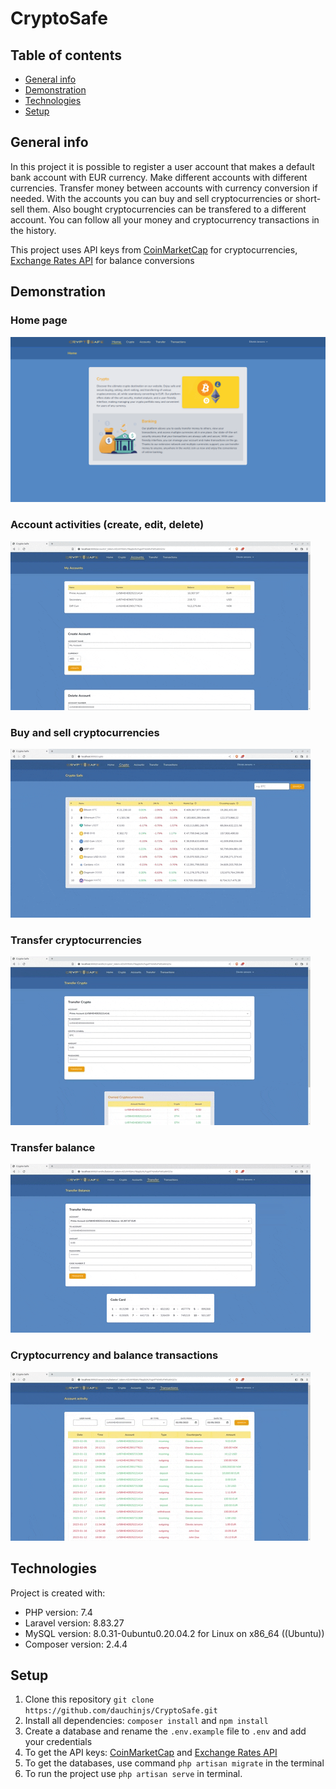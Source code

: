 # CryptoSafe

## Table of contents
* [General info](#general-info)
* [Demonstration](#demonstration)
* [Technologies](#technologies)
* [Setup](#setup)

## General info
In this project it is possible to register a user account that makes a default bank account with EUR currency. Make different accounts with different currencies. Transfer money between accounts with currency conversion if needed. With the accounts you can buy and sell cryptocurrencies or short-sell them. Also bought cryptocurrencies can be transfered to a different account. You can follow all your money and cryptocurrency transactions in the history.

This project uses API keys from [CoinMarketCap](https://coinmarketcap.com/) for cryptocurrencies, [Exchange Rates API](https://exchangeratesapi.io/) for balance conversions

## Demonstration

### Home page
![home page](https://github.com/dauchinjs/CryptoSafe/blob/main/crypto-bank-demonst/home-page.png)

### Account activities (create, edit, delete)
![accounts](https://github.com/dauchinjs/CryptoSafe/blob/main/crypto-bank-demonst/accounts.gif)

### Buy and sell cryptocurrencies
![buy-sell](https://github.com/dauchinjs/CryptoSafe/blob/main/crypto-bank-demonst/buy-sell.gif)

### Transfer cryptocurrencies
![crypto-transfer](https://github.com/dauchinjs/CryptoSafe/blob/main/crypto-bank-demonst/crypto-transfer.gif)

### Transfer balance
![balance-transfer](https://github.com/dauchinjs/CryptoSafe/blob/main/crypto-bank-demonst/balance-transfer.gif)

### Cryptocurrency and balance transactions
![transactions](https://github.com/dauchinjs/CryptoSafe/blob/main/crypto-bank-demonst/transactions.gif)

## Technologies

Project is created with:

* PHP version: 7.4
* Laravel version: 8.83.27
* MySQL version: 8.0.31-0ubuntu0.20.04.2 for Linux on x86_64 ((Ubuntu))
* Composer version: 2.4.4

## Setup

1. Clone this repository `git clone https://github.com/dauchinjs/CryptoSafe.git`
2. Install all dependencies: `composer install` and `npm install`
3. Create a database and rename the `.env.example` file to `.env` and add your credentials
4. To get the API keys: [CoinMarketCap](https://coinmarketcap.com/) and [Exchange Rates API](https://exchangeratesapi.io/)
5. To get the databases, use command `php artisan migrate` in the terminal
6. To run the project use `php artisan serve` in terminal.
